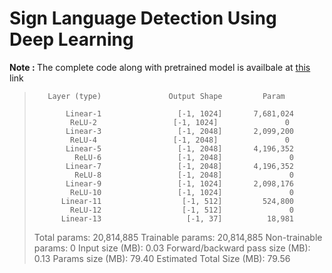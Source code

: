 # Sign Language Detection Using Deep Learning

<b> Note : </b> The complete code along with pretrained model is availbale at [this](https://drive.google.com/file/d/1asp49Y5LbjCnRxetISSnXsfn-cHYaRLP/view?usp=sharing) link 

> 
>        Layer (type)               Output Shape         Param 
>
>            Linear-1                 [-1, 1024]       7,681,024
>             ReLU-2                 [-1, 1024]               0
>            Linear-3                 [-1, 2048]       2,099,200
>             ReLU-4                 [-1, 2048]               0
>            Linear-5                 [-1, 2048]       4,196,352
>              ReLU-6                 [-1, 2048]               0
>            Linear-7                 [-1, 2048]       4,196,352
>              ReLU-8                 [-1, 2048]               0
>            Linear-9                 [-1, 1024]       2,098,176
>             ReLU-10                 [-1, 1024]               0
>           Linear-11                  [-1, 512]         524,800
>             ReLU-12                  [-1, 512]               0
>           Linear-13                   [-1, 37]          18,981
> Total params: 20,814,885
> Trainable params: 20,814,885
> Non-trainable params: 0
> Input size (MB): 0.03
> Forward/backward pass size (MB): 0.13
> Params size (MB): 79.40
> Estimated Total Size (MB): 79.56
